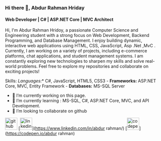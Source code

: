 ### Hi there 👋, Abdur Rahman Hriday 
#### Web Developer | C# | ASP.NET Core | MVC Architect
Hi, I'm Abdur Rahman Hridoy, a passionate Computer Science and Engineering student with a strong focus on Web Development, Backend Programming, and Database Management. I enjoy building dynamic, interactive web applications using HTML, CSS, JavaScript,  Asp .Net ,MvC .  Currently, I am working on a variety of projects, including e-commerce platforms, chat applications, and student management systems. I am constantly exploring new technologies to sharpen my skills and solve real-world problems.  Feel free to explore my repositories and collaborate on exciting projects!

Skills: *Languages:** C#, JavaScript, HTML5, CSS3 - **Frameworks:** ASP.NET Core, MVC, Entity Framework - **Databases:** MS-SQL Server

- 🔭 I’m currently working on this page. 
- 🌱 I’m currently learning : MS-SQL, C#, ASP.NET Core, MVC, and API Development. 
- 👯 I’m looking to collaborate on github 


[<img src='https://cdn.jsdelivr.net/npm/simple-icons@3.0.1/icons/github.svg' alt='github' height='40'>](https://github.com/HRIDAY-CSE)  [<img src='https://cdn.jsdelivr.net/npm/simple-icons@3.0.1/icons/linkedin.svg' alt='linkedin' height='40'>](https://www.linkedin.com/in/abdur rahman/)  [<img src='https://cdn.jsdelivr.net/npm/simple-icons@3.0.1/icons/codepen.svg' alt='codepen' height='40'>](https://codepen.io/abdur rahman)  

